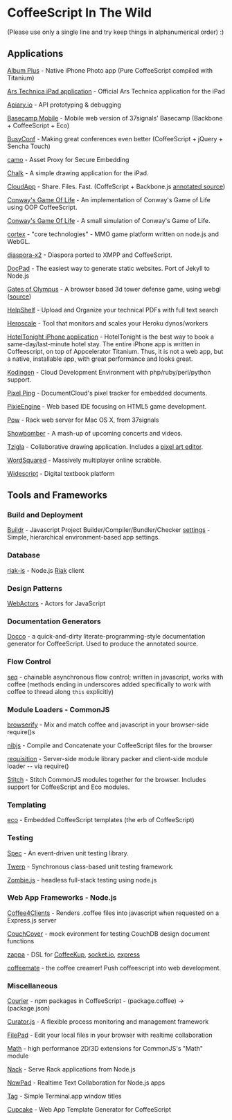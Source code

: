 # CoffeeScript In The Wild
(Please use only a single line and try keep things in alphanumerical order) :)

## Applications
[Album Plus](http://iphone.albumpl.us) - Native iPhone Photo app (Pure CoffeeScript compiled with Titanium)

[Ars Technica iPad application](http://itunes.apple.com/us/app/ars-technica/id393859050?mt=8) - Official Ars Technica application for the iPad

[Apiary.io](http://apiary.io/) - API prototyping & debugging

[Basecamp Mobile](http://basecamphq.com/mobile/) - Mobile web version of 37signals' Basecamp (Backbone + CoffeeScript + Eco)

[BusyConf](http://busyconf.com/) - Making great conferences even better (CoffeeScript + jQuery + Sencha Touch)

[camo](https://github.com/atmos/camo) - Asset Proxy for Secure Embedding

[Chalk](http://chalk.37signals.com) - A simple drawing application for the iPad.

[CloudApp](http://getcloudapp.com) - Share. Files. Fast. (CoffeScript + Backbone.js [annotated source](http://cloudapp.github.com/engine))

[Conway's Game Of Life](https://github.com/jhogendorn/Game-of-Life-in-CoffeeScript) - An implementation of Conway's Game of Life using OOP CoffeeScript.

[Conway's Game Of Life](https://github.com/showell/Game-Of-Life) - A small simulation of Conway's Game of Life.

[cortex](http://github.com/feisty) - "core technologies" - MMO game platform written on node.js and WebGL.

[diaspora-x2](http://github.com/bnolan/diaspora-x2) - Diaspora ported to XMPP and CoffeeScript.

[DocPad](http://github.com/balupton/docpad) - The easiest way to generate static websites. Port of Jekyll to Node.js

[Gates of Olympus](http://gatesofolympus.com) - A browser based 3d tower defense game, using webgl ([source](http://github.com/rehno-lindeque/Gates-of-Olympus))

[HelpShelf](http://helpshelf.com/) - Upload and Organize your technical PDFs with full text search

[Heroscale](http://heroscale.com/) - Tool that monitors and scales your Heroku dynos/workers

[HotelTonight iPhone application](http://www.hoteltonight.com) - HotelTonight is the best way to book a same-day/last-minute hotel stay.  The entire iPhone app is written in Coffeescript, on top of Appcelerator Titanium.  Thus, it is not a web app, but a native, installable app, with great performance and looks great.

[Kodingen](http://kodingen.com/) - Cloud Development Environment with php/ruby/perl/python support.

[Pixel Ping](http://documentcloud.github.com/pixel-ping/) - DocumentCloud's pixel tracker for embedded documents.

[PixieEngine](http://pixieengine.com) - Web based IDE focusing on HTML5 game development.

[Pow](http://pow.cx/) - Rack web server for Mac OS X, from 37signals

[Showbomber](http://showbomber.com/) - A mash-up of upcoming concerts and videos.

[Tzigla](http://tzigla.com/) - Collaborative drawing application. Includes a [pixel art editor](http://tzigla.com/editor).

[WordSquared](http://wordsquared.com) - Massively multiplayer online scrabble.

[Widescript](http://widescript.com) - Digital textbook platform

## Tools and Frameworks

### Build and Deployment
[Buildr](http://github.com/balupton/buildr.npm) - Javascript Project Builder/Compiler/Bundler/Checker
[settings](https://github.com/mgutz/node-settings) - Simple, hierarchical environment-based app settings.

### Database
[riak-js](https://github.com/frank06/riak-js) - Node.js [Riak](http://riak.basho.com) client

### Design Patterns
[WebActors](http://github.com/mental/webactors) - Actors for JavaScript

### Documentation Generators
[Docco](http://jashkenas.github.com/docco/) - a quick-and-dirty literate-programming-style documentation generator for CoffeeScript. Used to produce the annotated source.

### Flow Control
[seq](http://github.com/substack/node-seq) - chainable asynchronous flow control; written in javascript, works with coffee (methods ending in underscores added specifically to work with coffee to thread along `this` explicitly)

### Module Loaders - CommonJS
[browserify](http://github.com/substack/browserify) - Mix and match coffee and javascript in your browser-side require()s

[nibjs](http://github.com/blambeau/nib.js) - Compile and Concatenate your CoffeeScript files for the browser

[requisition](http://github.com/feisty/requisition) - Server-side module library packer and client-side module loader -- via require()

[Stitch](http://github.com/sstephenson/stitch) - Stitch CommonJS modules together for the browser. Includes support for CoffeeScript and Eco modules.

### Templating
[eco](http://github.com/sstephenson/eco) - Embedded CoffeeScript templates (the erb of CoffeeScript)

### Testing
[Spec](http://github.com/kitgoncharov/Spec) - An event-driven unit testing library.

[Twerp](http://github.com/philjackson/twerp) - Synchronous class-based unit testing framework.

[Zombie.js](http://zombie.labnotes.org) - headless full-stack testing using node.js

### Web App Frameworks - Node.js
[Coffee4Clients](http://github.com/balupton/coffee4clients.npm) - Renders .coffee files into javascript when requested on a Express.js server

[CouchCover](http://github.com/zdzolton/couch-cover) - mock evironment for testing CouchDB design document functions

[zappa](http://github.com/mauricemach/zappa) - DSL for [CoffeeKup](http://github.com/mauricemach/coffeekup), [socket.io](http://github.com/LearnBoost/Socket.IO), [express](http://github.com/visionmedia/express)

[coffeemate](http://github.com/coffeemate/coffeemate) - the coffee creamer! Push coffeescript into web development.

### Miscellaneous
[Courier](http://github.com/feisty/courier) - npm packages in CoffeeScript - (package.coffee) -> (package.json)

[Curator.js](https://github.com/clvv/Curator.js) - A flexible process monitoring and management framework

[FilePad](http://github.com/balupton/filepad) - Edit your local files in your browser with realtime collaboration

[Math](http://github.com/feisty/math) - high performance 2D/3D extensions for CommonJS's "Math" module

[Nack](http://github.com/josh/nack) - Serve Rack applications from Node.js

[NowPad](http://github.com/balupton/nowpad) - Realtime Text Collaboration for Node.js apps

[Tag](http://github.com/feisty/tag) - Simple Terminal.app window titles

[Cupcake](http://github.com/twilson63/cupcake) - Web App Template Generator for CoffeeScript